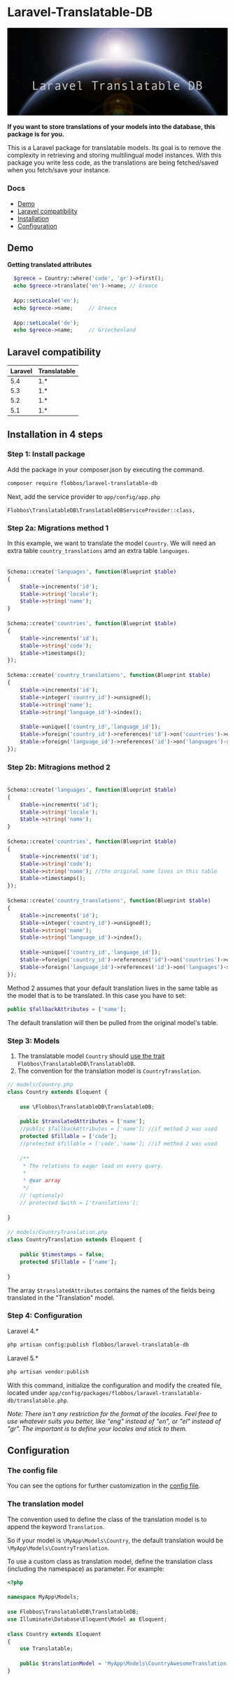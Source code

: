 Laravel-Translatable-DB
====================


![Laravel Translatable DB](img/laravel-translatable.png)

**If you want to store translations of your models into the database, this package is for you.**

This is a Laravel package for translatable models. Its goal is to remove the complexity in retrieving and storing multilingual model instances. With this package you write less code, as the translations are being fetched/saved when you fetch/save your instance.

### Docs

* [Demo](#demo)
* [Laravel compatibility](#laravel-compatibility)
* [Installation](#installation-in-4-steps)
* [Configuration](#configuration)

## Demo

**Getting translated attributes**

```php
  $greece = Country::where('code', 'gr')->first();
  echo $greece->translate('en')->name; // Greece
  
  App::setLocale('en');
  echo $greece->name;     // Greece

  App::setLocale('de');
  echo $greece->name;     // Griechenland
```


## Laravel compatibility

 Laravel  | Translatable
:---------|:----------
 5.4      | 1.*
 5.3      | 1.*
 5.2      | 1.*
 5.1      | 1.*



## Installation in 4 steps

### Step 1: Install package

Add the package in your composer.json by executing the command.

```bash
composer require flobbos/laravel-translatable-db
```

Next, add the service provider to `app/config/app.php`

```
Flobbos\TranslatableDB\TranslatableDBServiceProvider::class,
```

### Step 2a: Migrations method 1

In this example, we want to translate the model `Country`. We will need an extra table `country_translations` amd 
an extra table `languages`.

```php

Schema::create('languages', function(Blueprint $table)
{
    $table->increments('id');
    $table->string('locale');
    $table->string('name');
}

Schema::create('countries', function(Blueprint $table)
{
    $table->increments('id');
    $table->string('code');
    $table->timestamps();
});

Schema::create('country_translations', function(Blueprint $table)
{
    $table->increments('id');
    $table->integer('country_id')->unsigned();
    $table->string('name');
    $table->string('language_id')->index();

    $table->unique(['country_id','language_id']);
    $table->foreign('country_id')->references('id')->on('countries')->onDelete('cascade');
    $table->foreign('language_id')->references('id')->on('languages')->onDelete('cascade');
});
```

### Step 2b: Mitragions method 2

```php

Schema::create('languages', function(Blueprint $table)
{
    $table->increments('id');
    $table->string('locale');
    $table->string('name');
}

Schema::create('countries', function(Blueprint $table)
{
    $table->increments('id');
    $table->string('code');
    $table->string('name'); //the original name lives in this table
    $table->timestamps();
});

Schema::create('country_translations', function(Blueprint $table)
{
    $table->increments('id');
    $table->integer('country_id')->unsigned();
    $table->string('name');
    $table->string('language_id')->index();

    $table->unique(['country_id','language_id']);
    $table->foreign('country_id')->references('id')->on('countries')->onDelete('cascade');
    $table->foreign('language_id')->references('id')->on('languages')->onDelete('cascade');
});
```

Method 2 assumes that your default translation lives in the same table as 
the model that is to be translated. In this case you have to set:

```php
public $fallbackAttributes = ['name'];
```

The default translation will then be pulled from the original model's table.

### Step 3: Models

1. The translatable model `Country` should [use the trait](http://www.sitepoint.com/using-traits-in-php-5-4/) `Flobbos\TranslatableDB\TranslatableDB`. 
2. The convention for the translation model is `CountryTranslation`.


```php
// models/Country.php
class Country extends Eloquent {
    
    use \Flobbos\TranslatableDB\TranslatableDB;
    
    public $translatedAttributes = ['name'];
    //public $fallbackAttributes = ['name']; //if method 2 was used
    protected $fillable = ['code'];
    //protected $fillable = ['code','name']; //if method 2 was used
    
    /**
     * The relations to eager load on every query.
     *
     * @var array
     */
    // (optionaly)
    // protected $with = ['translations'];

}

// models/CountryTranslation.php
class CountryTranslation extends Eloquent {

    public $timestamps = false;
    protected $fillable = ['name'];

}
```

The array `$translatedAttributes` contains the names of the fields being translated in the "Translation" model.

### Step 4: Configuration

Laravel 4.*
```bash
php artisan config:publish flobbos/laravel-translatable-db
```

Laravel 5.*
```bash
php artisan vendor:publish 
```

With this command, initialize the configuration and modify the created file, located under `app/config/packages/flobbos/laravel-translatable-db/translatable.php`.

*Note: There isn't any restriction for the format of the locales. Feel free to use whatever suits you better, like "eng" instead of "en", or "el" instead of "gr".  The important is to define your locales and stick to them.*

## Configuration

### The config file

You can see the options for further customization in the [config file](src/config/translatable.php).

### The translation model

The convention used to define the class of the translation model is to append the keyword `Translation`.

So if your model is `\MyApp\Models\Country`, the default translation would be `\MyApp\Models\CountryTranslation`.

To use a custom class as translation model, define the translation class (including the namespace) as parameter. For example:

```php
<?php 

namespace MyApp\Models;

use Flobbos\TranslatableDB\TranslatableDB;
use Illuminate\Database\Eloquent\Model as Eloquent;

class Country extends Eloquent
{
    use Translatable;

    public $translationModel = 'MyApp\Models\CountryAwesomeTranslation';
}

```

